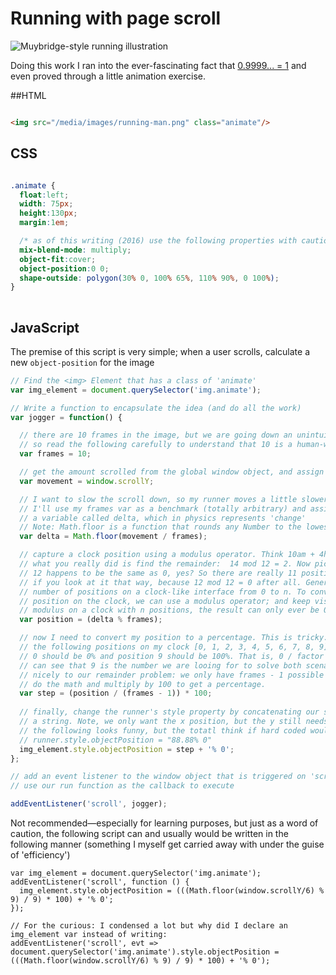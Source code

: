 # Running with page scroll

![Muybridge-style running illustration](http://52.35.59.206/media/images/running-man.png)

Doing this work I ran into the ever-fascinating fact that [0.9999... = 1](https://en.wikipedia.org/wiki/0.999...) and even proved through a little animation exercise. 

##HTML

```html

<img src="/media/images/running-man.png" class="animate"/>

```

## CSS
```css

.animate {
  float:left;
  width: 75px;
  height:130px;
  margin:1em;

  /* as of this writing (2016) use the following properties with caution */
  mix-blend-mode: multiply;
  object-fit:cover;
  object-position:0 0;       
  shape-outside: polygon(30% 0, 100% 65%, 110% 90%, 0 100%); 
}
      
```

## JavaScript

The premise of this script is very simple; when a user scrolls, calculate a new `object-position` for the image

```javascript
// Find the <img> Element that has a class of 'animate'
var img_element = document.querySelector('img.animate');

// Write a function to encapsulate the idea (and do all the work)
var jogger = function() {

  // there are 10 frames in the image, but we are going down an unintuitive road,
  // so read the following carefully to understand that 10 is a human-way of counting
  var frames = 10;

  // get the amount scrolled from the global window object, and assign to variable
  var movement = window.scrollY;

  // I want to slow the scroll down, so my runner moves a little slower. 
  // I'll use my frames var as a benchmark (totally arbitrary) and assign to 
  // a variable called delta, which in physics represents 'change'
  // Note: Math.floor is a function that rounds any Number to the lowest integer value, ie 5.8 becomes 5
  var delta = Math.floor(movement / frames);

  // capture a clock position using a modulus operator. Think 10am + 4hours is 2pm.
  // what you really did is find the remainder:  14 mod 12 = 2. Now picture a clock:
  // 12 happens to be the same as 0, yes? So there are really 11 positions on the clock, 
  // if you look at it that way, because 12 mod 12 = 0 after all. Generally you can put any 
  // number of positions on a clock-like interface from 0 to n. To convert to numerical 
  // position on the clock, we can use a modulus operator; and keep visualizing when using a
  // modulus on a clock with n positions, the result can only ever be 0 through n-1.
  var position = (delta % frames);

  // now I need to convert my position to a percentage. This is tricky: I am in any one of
  // the following positions on my clock [0, 1, 2, 3, 4, 5, 6, 7, 8, 9]. Intuitively, position
  // 0 should be 0% and position 9 should be 100%. That is, 0 / factor = 0, and 9 / factor = 1. You
  // can see that 9 is the number we are looing for to solve both scenarios. This also corresponds 
  // nicely to our remainder problem: we only have frames - 1 possible places to move to, so lets 
  // do the math and multiply by 100 to get a percentage.   
  var step = (position / (frames - 1)) * 100;
  
  // finally, change the runner's style property by concatenating our step value into
  // a string. Note, we only want the x position, but the y still needs to be specified
  // the following looks funny, but the totatl think if hard coded would look like:
  // runner.style.objectPosition = "88.88% 0" 
  img_element.style.objectPosition = step + '% 0';
};

// add an event listener to the window object that is triggered on 'scroll' and 
// use our run function as the callback to execute

addEventListener('scroll', jogger);
```

Not recommended—especially for learning purposes, but just as a word of caution, the following script can and usually would be written in the following manner (something I myself get carried away with under the guise of 'efficiency')

```
var img_element = document.querySelector('img.animate');
addEventListener('scroll', function () {
  img_element.style.objectPosition = (((Math.floor(window.scrollY/6) % 9) / 9) * 100) + '% 0';
});

// For the curious: I condensed a lot but why did I declare an img_element var instead of writing:
addEventListener('scroll', evt => document.querySelector('img.animate').style.objectPosition = (((Math.floor(window.scrollY/6) % 9) / 9) * 100) + '% 0');
```